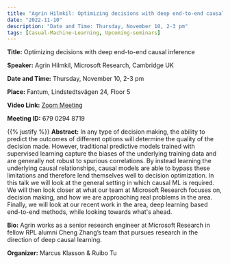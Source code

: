 ```yaml
---
title: "Agrin Hilmkil: Optimizing decisions with deep end-to-end causal inference"
date: "2022-11-10"
description: "Date and Time: Thursday, November 10, 2-3 pm"
tags: [Casual-Machine-Learning, Upcoming-seminars]
---
```


**Title:** Optimizing decisions with deep end-to-end causal inference

**Speaker:** Agrin Hilmkil, Microsoft Research, Cambridge UK

**Date and Time:** Thursday, November 10, 2-3 pm

**Place:** Fantum, Lindstedtsvägen 24, Floor 5

**Video Link:** [Zoom Meeting](https://kth-se.zoom.us/j/67902948719)

**Meeting ID:** 679 0294 8719

{{% justify %}}
**Abstract:** In any type of decision making, the ability to predict the outcomes of different options will determine the quality of the decision made. However, traditional predictive models trained with supervised learning capture the biases of the underlying training data and are generally not robust to spurious correlations. By instead learning the underlying causal relationships, causal models are able to bypass these limitations and therefore lend themselves well to decision optimization. In this talk we will look at the general setting in which causal ML is required. We will then look closer at what our team at Microsoft Research focuses on, decision making, and how we are approaching real problems in the area. Finally, we will look at our recent work in the area, deep learning based end-to-end methods, while looking towards what's ahead.

**Bio:** Agrin works as a senior research engineer at Microsoft Research in fellow RPL alumni Cheng Zhang’s team that pursues research in the direction of deep causal learning.

**Organizer:** Marcus Klasson & Ruibo Tu